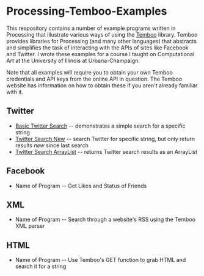 Processing-Temboo-Examples
==========================

This respository contains a number of example programs written in Processing that illustrate various ways of using the [Temboo](http://temboo.com) library. Temboo provides libraries for Processing (and many other languages) that abstracts and simplifies the task of interacting with the APIs of sites like Facebook and Twitter. I wrote these examples for a course I taught on Computational Art at the University of Illinois at Urbana-Champaign.

Note that all examples will require you to obtain your own Temboo credentials and API keys from the online API in question. The Temboo website has information on how to obtain these if you aren't already familiar with it.


Twitter
------

- [Basic Twitter Search](https://github.com/bengrosser/Processing-Temboo-Examples/blob/master/Twitter_Search_Basic.pde) -- demonstrates a simple search for a specific string
- [Twitter Search New](https://github.com/bengrosser/Processing-Temboo-Examples/blob/master/Twitter_Search_New.pde) -- search Twitter for specific string, but only return results *new* since last search
- [Twitter Search ArrayList](https://github.com/bengrosser/Processing-Temboo-Examples/blob/master/Twitter_Search_ArrayList.pde) -- returns Twitter search results as an ArrayList

Facebook
--------

- Name of Program -- Get Likes and Status of Friends

XML
---

- Name of Program -- Search through a website's RSS using the Temboo XML parser


HTML
----

- Name of Program -- Use Temboo's GET function to grab HTML and search it for a string



